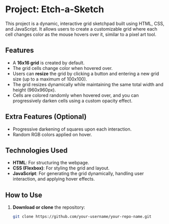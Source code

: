 # Project: Etch-a-Sketch


This project is a dynamic, interactive grid sketchpad built using HTML, CSS, and JavaScript. It allows users to create a customizable grid where each cell changes color as the mouse hovers over it, similar to a pixel art tool.

## Features

- A **16x16 grid** is created by default.
- The grid cells change color when hovered over.
- Users can **resize** the grid by clicking a button and entering a new grid size (up to a maximum of 100x100).
- The grid resizes dynamically while maintaining the same total width and height (960x960px).
- Cells are colored randomly when hovered over, and you can progressively darken cells using a custom opacity effect.
  
## Extra Features (Optional)

- Progressive darkening of squares upon each interaction.
- Random RGB colors applied on hover.

## Technologies Used

- **HTML**: For structuring the webpage.
- **CSS (Flexbox)**: For styling the grid and layout.
- **JavaScript**: For generating the grid dynamically, handling user interaction, and applying hover effects.

## How to Use

1. **Download or clone** the repository:
   ```bash
   git clone https://github.com/your-username/your-repo-name.git

